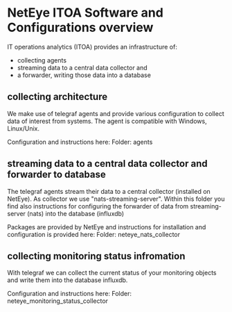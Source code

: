 
# NetEye ITOA Software and Configurations overview

IT operations analytics (ITOA) provides an infrastructure of:
- collecting agents
- streaming data to a central data collector and
- a forwarder, writing those data into a database

## collecting architecture

We make use of telegraf agents and provide various configuration to collect data of interest from systems.
The agent is compatible with Windows, Linux/Unix.

Configuration and instructions here:
Folder: agents

## streaming data to a central data collector and forwarder to database

The telegraf agents stream their data to a central collector (installed on NetEye).
As collector we use "nats-streaming-server".
Within this folder you find also instructions for configuring the forwarder of data from streaming-server (nats) into the database (influxdb)

Packages are provided by NetEye and instructions for installation and configuration is provided here:
Folder: neteye_nats_collector

## collecting monitoring status infromation

With telegraf we can collect the current status of your monitoring objects and write them into the database influxdb.

Configuration and instructions here:
Folder: neteye_monitoring_status_collector


